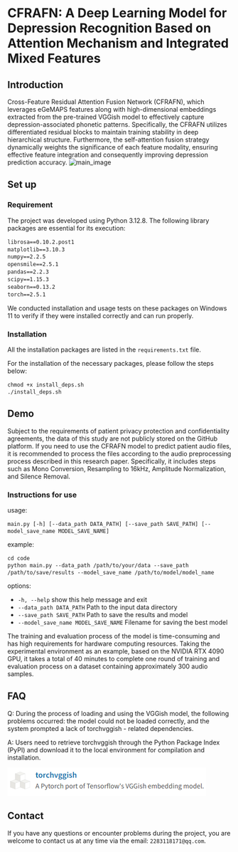 # CFRAFN: A Deep Learning Model for Depression Recognition Based on Attention Mechanism and Integrated Mixed Features
## Introduction
Cross-Feature Residual Attention Fusion Network (CFRAFN), which leverages eGeMAPS features along with high-dimensional embeddings extracted from the pre-trained VGGish model to effectively capture depression-associated phonetic patterns. Specifically, the CFRAFN utilizes differentiated residual blocks to maintain training stability in deep hierarchical structure. Furthermore, the self-attention fusion strategy dynamically weights the significance of each feature modality, ensuring effective feature integration and consequently improving depression prediction accuracy.
![main_image](images/Framework.png)
## Set up

### Requirement
The project was developed using Python 3.12.8. The following library packages are essential for its execution:
```txt
librosa==0.10.2.post1
matplotlib==3.10.3
numpy==2.2.5
opensmile==2.5.1
pandas==2.2.3
scipy==1.15.3
seaborn==0.13.2
torch==2.5.1
```
We conducted installation and usage tests on these packages on Windows 11 to verify if they were installed correctly and can run properly.

### Installation

All the installation packages are listed in the `requirements.txt` file.

For the installation of the necessary packages, please follow the steps below:
```shell
chmod +x install_deps.sh
./install_deps.sh
```

## Demo
Subject to the requirements of patient privacy protection and confidentiality agreements, the data of this study are not publicly stored on the GitHub platform. If you need to use the CFRAFN model to predict patient audio files, it is recommended to process the files according to the audio preprocessing process described in this research paper. Specifically, it includes steps such as Mono Conversion, Resampling to 16kHz, Amplitude Normalization, and Silence Removal.

### Instructions for use

usage: 
```shell
main.py [-h] [--data_path DATA_PATH] [--save_path SAVE_PATH] [--model_save_name MODEL_SAVE_NAME]
```
example:
```shell
cd code
python main.py --data_path /path/to/your/data --save_path /path/to/save/results --model_save_name /path/to/model/model_name
```
options:
-  `-h, --help`            show this help message and exit
-  `--data_path DATA_PATH`
                        Path to the input data directory
-  `--save_path SAVE_PATH`
                        Path to save the results and model
-  `--model_save_name MODEL_SAVE_NAME`
                        Filename for saving the best model

The training and evaluation process of the model is time-consuming and has high requirements for hardware computing resources. Taking the experimental environment as an example, based on the NVIDIA RTX 4090 GPU, it takes a total of 40 minutes to complete one round of training and evaluation process on a dataset containing approximately 300 audio samples.

## FAQ
Q: During the process of loading and using the VGGish model, the following problems occurred: the model could not be loaded correctly, and the system prompted a lack of torchvggish - related dependencies.

A: Users need to retrieve torchvggish through the Python Package Index (PyPI) and download it to the local environment for compilation and installation.

![alt text](images/image_1.png)

## Contact
If you have any questions or encounter problems during the project, you are welcome to contact us at any time via the email: ```2283118171@qq.com```.